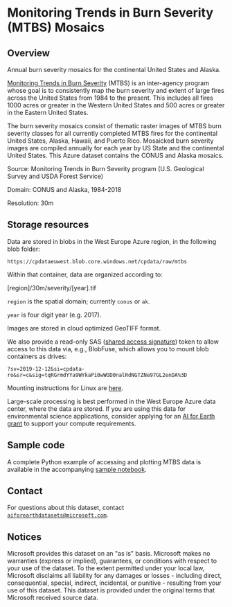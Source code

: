 # Monitoring Trends in Burn Severity (MTBS) Mosaics

## Overview

Annual burn severity mosaics for the continental United States and Alaska.

[Monitoring Trends in Burn Severity](https://www.mtbs.gov/) (MTBS) is an inter-agency program whose goal is to consistently map the burn severity and extent of large fires across the United States from 1984 to the present. This includes all fires 1000 acres or greater in the Western United States and 500 acres or greater in the Eastern United States.

The burn severity mosaics consist of thematic raster images of MTBS burn severity classes for all currently completed MTBS fires for the continental United States, Alaska, Hawaii, and Puerto Rico. Mosaicked burn severity images are compiled annually for each year by US State and the continental United States.  This Azure dataset contains the CONUS and Alaska mosaics.

Source: Monitoring Trends in Burn Severity program (U.S. Geological Survey and USDA Forest Service)

Domain: CONUS and Alaska, 1984-2018

Resolution: 30m


## Storage resources

Data are stored in blobs in the West Europe Azure region, in the following blob folder:

`https://cpdataeuwest.blob.core.windows.net/cpdata/raw/mtbs`

Within that container, data are organized according to:

[region]/30m/severity/[year].tif

`region` is the spatial domain; currently `conus` or `ak`.

`year` is four digit year (e.g. 2017).

Images are stored in cloud optimized GeoTIFF format. 

We also provide a read-only SAS (<a href="https://docs.microsoft.com/en-us/azure/storage/common/storage-sas-overview">shared access signature</a>) token to allow access to this data via, e.g., BlobFuse, which allows you to mount blob containers as drives:

`?sv=2019-12-12&si=cpdata-ro&sr=c&sig=tqRGrmdYYa9WYkaPi0wWOD0nalRdNGTZNe97GL2enDA%3D`

Mounting instructions for Linux are [here](https://docs.microsoft.com/en-us/azure/storage/blobs/storage-how-to-mount-container-linux).

Large-scale processing is best performed in the West Europe Azure data center, where the data are stored.  If you are using this data for environmental science applications, consider applying for an [AI for Earth grant](http://aka.ms/ai4egrants) to support your compute requirements.


## Sample code

A complete Python example of accessing and plotting MTBS data is available in the accompanying [sample notebook](mtbs.ipynb).


## Contact

For questions about this dataset, contact [`aiforearthdatasets@microsoft.com`](mailto:aiforearthdatasets@microsoft.com?subject=mtbs%20question).


## Notices

Microsoft provides this dataset on an "as is" basis.  Microsoft makes no warranties (express or implied), guarantees, or conditions with respect to your use of the dataset.  To the extent permitted under your local law, Microsoft disclaims all liability for any damages or losses - including direct, consequential, special, indirect, incidental, or punitive - resulting from your use of this dataset.  This dataset is provided under the original terms that Microsoft received source data.
